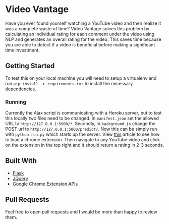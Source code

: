 # Video Vantage
Have you ever found yourself watching a YouTube video and then realize it was a complete waste of time? Video Vantage solves this problem by calculating an individual rating for each comment under the video using NLP and generates an overall rating for the video. This saves time because you are able to detect if a video is beneficial before making a significant time investment.

## Getting Started
To test this on your local machine you will need to setup a virtualenv and run `pip install -r requirements.txt` to install the necessary dependencies.

### Running
Currently the Ajax script is communicating with a Heroku server, but to test this locally two files need to be changed. In `manifest.json` set the allowed URL to `http://127.0.0.1:5000/*`. Secondly, in `background.js` change the POST url to `http://127.0.0.1:5000/predict/`. Now this can be simply run with `python run.py` which starts up the server. View [this](https://thoughtbot.com/blog/how-to-make-a-chrome-extension) article to see how to load a chrome extension. Then navigate to any YouTube video and click on the extension in the top right and it should return a rating in 2-3 seconds.

## Built With
  * [Flask](https://flask.palletsprojects.com/en/1.1.x/)
  * [JQuery](https://jquery.com/)
  * [Google Chrome Extension APIs](https://developer.chrome.com/extensions)
  
## Pull Requests
Feel free to open pull requests and I would be more than happy to review them.
